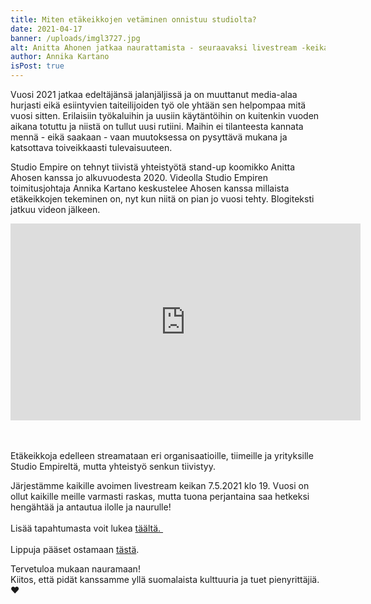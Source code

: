 ```yaml
---
title: Miten etäkeikkojen vetäminen onnistuu studiolta?
date: 2021-04-17
banner: /uploads/imgl3727.jpg
alt: Anitta Ahonen jatkaa naurattamista - seuraavaksi livestream -keikan muodossa!
author: Annika Kartano
isPost: true
---
```

Vuosi 2021 jatkaa edeltäjänsä jalanjäljissä ja on muuttanut media-alaa hurjasti eikä esiintyvien taiteilijoiden työ ole yhtään sen helpompaa mitä vuosi sitten. Erilaisiin työkaluihin ja uusiin käytäntöihin on kuitenkin vuoden aikana totuttu ja niistä on tullut uusi rutiini. Maihin ei tilanteesta kannata mennä - eikä saakaan - vaan muutoksessa on pysyttävä mukana ja katsottava toiveikkaasti tulevaisuuteen. 

Studio Empire on tehnyt tiivistä yhteistyötä stand-up koomikko Anitta Ahosen kanssa jo alkuvuodesta 2020. Videolla Studio Empiren toimitusjohtaja Annika Kartano keskustelee Ahosen kanssa millaista etäkeikkojen tekeminen on, nyt kun niitä on pian jo vuosi tehty. Blogiteksti jatkuu videon jälkeen.



<iframe width="560" height="315" src="https://www.youtube.com/embed/7l_77ja90Ns" title="YouTube video player" frameborder="0" allow="accelerometer; autoplay; clipboard-write; encrypted-media; gyroscope; picture-in-picture" allowfullscreen></iframe>

\
\
Etäkeikkoja edelleen streamataan eri organisaatioille, tiimeille ja yrityksille Studio Empireltä, mutta yhteistyö senkun tiivistyy.

Järjestämme kaikille avoimen livestream keikan 7.5.2021 klo 19. Vuosi on ollut kaikille meille varmasti raskas, mutta tuona perjantaina saa hetkeksi hengähtää ja antautua ilolle ja naurulle!\
\
Lisää tapahtumasta voit lukea [täältä. ](< https://www.facebook.com/events/549906829322936>)\
\
Lippuja pääset ostamaan [tästä](https://isoa.ticketspice.com/anitta-ahonen-live-stream). 

Tervetuloa mukaan nauramaan! \
Kiitos, että pidät kanssamme yllä suomalaista kulttuuria ja tuet pienyrittäjiä. ❤️